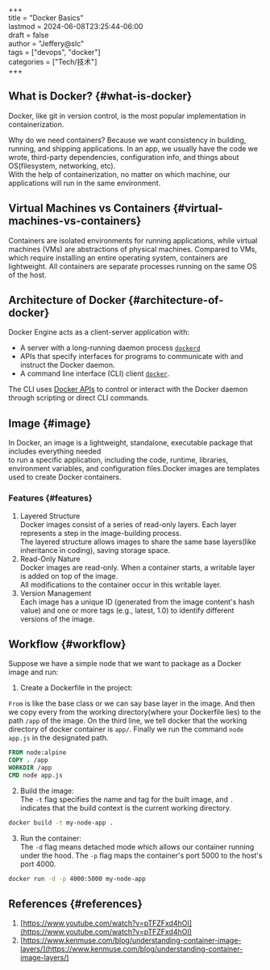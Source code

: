 +++  
title = "Docker Basics"  
lastmod = 2024-06-08T23:25:44-06:00  
draft = false  
author = "Jeffery@slc"  
tags = ["devops", "docker"]  
categories = ["Tech/技术"]  
+++

## What is Docker? {#what-is-docker}

Docker, like git in version control, is the most popular implementation in containerization.

Why do we need containers? Because we want consistency in building, running, and shipping applications. In an app, we usually have the code we wrote, third-party dependencies, configuration info, and things about OS(filesystem, networking, etc).  
With the help of containerization, no matter on which machine, our applications will run in the same environment.

## Virtual Machines vs Containers {#virtual-machines-vs-containers}

Containers are isolated environments for running applications, while virtual machines (VMs) are abstractions of physical machines. Compared to VMs, which require installing an entire operating system, containers are lightweight. All containers are separate processes running on the same OS of the host.

## Architecture of Docker {#architecture-of-docker}

Docker Engine acts as a client-server application with:

- A server with a long-running daemon process [`dockerd`](https://docs.docker.com/reference/cli/dockerd)
- APIs that specify interfaces for programs to communicate with and instruct the Docker daemon.
- A command line interface (CLI) client [`docker`](https://docs.docker.com/reference/cli/docker).

The CLI uses [Docker APIs](https://docs.docker.com/engine/api/) to control or interact with the Docker daemon through scripting or direct CLI commands.



## Image {#image}

In Docker, an image is a lightweight, standalone, executable package that includes everything needed  
to run a specific application, including the code, runtime, libraries, environment variables, and configuration files.Docker images are templates used to create Docker containers.

### Features {#features}

1. Layered Structure  
   Docker images consist of a series of read-only layers. Each layer represents a step in the image-building process.  
   The layered structure allows images to share the same base layers(like inheritance in coding), saving storage space.
2. Read-Only Nature  
   Docker images are read-only. When a container starts, a writable layer is added on top of the image.  
   All modifications to the container occur in this writable layer.
3. Version Management  
   Each image has a unique ID (generated from the image content's hash value) and one or more tags (e.g., latest, 1.0) to identify different versions of the image.

## Workflow {#workflow}

Suppose we have a simple node that we want to package as a Docker image and run:

1. Create a Dockerfile in the project:

`From` is like the base class or we can say base layer in the image. And then we copy every from the working directory(where your Dockerfile lies) to the path `/app` of the image. On the third line, we tell docker that the working directory of docker container is `app/`. Finally we run the command `node app.js` in the designated path.

```Dockerfile
FROM node:alpine
COPY . /app
WORKDIR /app
CMD node app.js
```

2. Build the image:  
   The `-t` flag specifies the name and tag for the built image, and `.` indicates that the build context is the current working directory.

```sh
docker build -t my-node-app .
```

3. Run the container:  
   The `-d` flag means detached mode which allows our container running under the hood. The `-p` flag maps the container's port 5000 to the host's port 4000.

```sh
docker run -d -p 4000:5000 my-node-app
```

## References {#references}

1. [https://www.youtube.com/watch?v=pTFZFxd4hOI](https://www.youtube.com/watch?v=pTFZFxd4hOI)
2. [https://www.kenmuse.com/blog/understanding-container-image-layers/](https://www.kenmuse.com/blog/understanding-container-image-layers/)